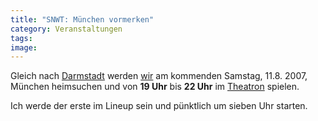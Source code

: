 ```yaml
---
title: "SNWT: München vormerken"
category: Veranstaltungen
tags: 
image: 
---
```


Gleich nach [Darmstadt](http://www.misantropolis.de/2007/08/snwt-darmstadt-wir-kommen) werden [wir](http://www.the-groundzero.com/tag/snwt) am kommenden Samstag, 11.8. 2007, München heimsuchen und von **19 Uhr** bis **22 Uhr** im [Theatron](http://www.theatron.de) spielen.  

  

Ich werde der erste im Lineup sein und pünktlich um sieben Uhr starten.
